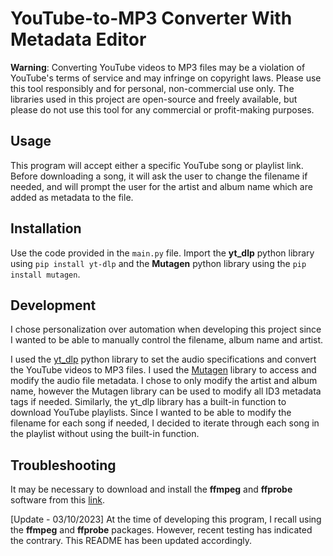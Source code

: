 # YouTube-to-MP3 Converter With Metadata Editor
**Warning**: Converting YouTube videos to MP3 files may be a 
violation of YouTube's terms of service and may infringe on 
copyright laws. Please use this tool responsibly and for personal, 
non-commercial use only. The libraries used in this project are 
open-source and freely available, but please do not use this tool 
for any commercial or profit-making purposes.
## Usage
This program will accept either a specific YouTube song or playlist 
link. Before downloading a song, it will ask the user to change the
filename if needed, and will prompt the user for the artist and album
name which are added as metadata to the file. 
## Installation
Use the code provided in the `main.py` file. Import the **yt_dlp** python library using `pip install yt-dlp` and 
the **Mutagen** python library using the `pip install mutagen`. 
 
## Development
I chose personalization over automation when developing this
project since I wanted to be able to manually control the filename, 
album name and artist.   

I used the [yt_dlp](https://github.com/yt-dlp/yt-dlp) python library
to set the audio specifications and convert the YouTube videos to MP3
files. I used the [Mutagen](https://mutagen.readthedocs.io/en/latest/)
library to access and modify the audio file metadata. I chose to
only modify the artist and album name, however the Mutagen library can
be used to modify all ID3 metadata tags if needed. Similarly, the
yt_dlp library has a built-in function to download YouTube playlists.
Since I wanted to be able to modify the filename for each song if
needed, I decided to iterate through each song in the playlist without
using the built-in function.

## Troubleshooting
It may be necessary to download and install the **ffmpeg** and **ffprobe** software from this [link](https://ffmpeg.org/download.html).

[Update - 03/10/2023] At the time of developing this program, I recall using the **ffmpeg** and **ffprobe** packages. However, recent testing has indicated the contrary. This README has been updated accordingly.
